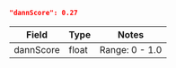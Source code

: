 ```json
"dannScore": 0.27
```
| Field     | Type  | Notes          |
|-----------|-------|----------------|
| dannScore | float | Range: 0 - 1.0 |
